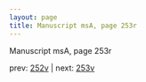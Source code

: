 ```yaml
---
layout: page
title: Manuscript msA, page 253r
---
```


Manuscript msA, page 253r

prev:  [252v](../252v) | next:  [253v](../253v)